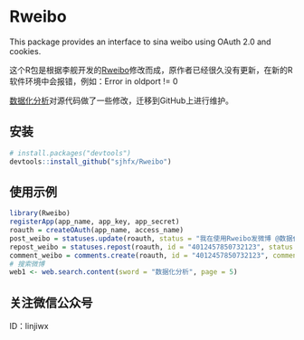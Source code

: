 # Rweibo
This package provides an interface to sina weibo using OAuth 2.0 and cookies.

这个R包是根据李舰开发的[Rweibo](https://r-forge.r-project.org/R/?group_id=1054)修改而成，原作者已经很久没有更新，在新的R软件环境中会报错，例如：Error in oldport != 0

[数据化分析](http://sjhfx.cc)对源代码做了一些修改，迁移到GitHub上进行维护。

## 安装

```R
# install.packages("devtools")
devtools::install_github("sjhfx/Rweibo")
```

## 使用示例

```R
library(Rweibo)
registerApp(app_name, app_key, app_secret)
roauth = createOAuth(app_name, access_name)
post_weibo = statuses.update(roauth, status = "我在使用Rweibo发微博 @数据化分析")
repost_weibo = statuses.repost(roauth, id = "4012457850732123", status = "使用Rweibo转发")
comment_weibo = comments.create(roauth, id = "4012457850732123", comment = "使用Rweibo评论")
# 搜索微博
web1 <- web.search.content(sword = "数据化分析", page = 5)
```

## 关注微信公众号

ID：linjiwx
